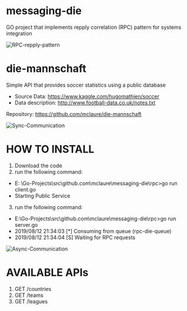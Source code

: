 messaging-die
==============

GO project that implements repply correlation (RPC) pattern for systems integration

![RPC-repply-pattern](https://user-images.githubusercontent.com/24611413/62911259-bc42b600-bd51-11e9-8033-5020fdaff14e.jpg)

die-mannschaft
==============

Simple API that provides soccer statistics using a public database
- Source Data: https://www.kaggle.com/hugomathien/soccer
- Data description: http://www.football-data.co.uk/notes.txt

Repository: https://github.com/mclaure/die-mannschaft

![Sync-Communication](https://user-images.githubusercontent.com/24611413/62910994-b8626400-bd50-11e9-923b-ef0d5d8f3c1f.jpg)

HOW TO INSTALL
==============

1) Download the code
2) run the following command:
- E: \Go-Projects\src\github.com\mclaure\messaging-die\rpc>go run client.go
- Starting Public Service

3) run the following command:
- E:\Go-Projects\src\github.com\mclaure\messaging-die\rpc>go run server.go
- 2019/08/12 21:34:03 [*] Consuming from queue (rpc-die-queue)
- 2019/08/12 21:34:04 [S] Waiting for RPC requests

![Async-Communication](https://user-images.githubusercontent.com/24611413/62910317-10e43200-bd4e-11e9-8e77-70e31d3794ae.jpg)

AVAILABLE APIs
==============

1)  GET /countries
2)  GET /teams
3)  GET /leagues